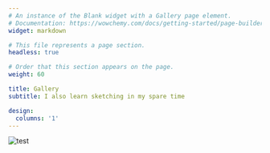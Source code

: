 ```yaml
---
# An instance of the Blank widget with a Gallery page element.
# Documentation: https://wowchemy.com/docs/getting-started/page-builder/
widget: markdown

# This file represents a page section.
headless: true

# Order that this section appears on the page.
weight: 60

title: Gallery
subtitle: I also learn sketching in my spare time

design:
  columns: '1'
---
```


<!-- {{< gallery album="demo" >}} -->
![test](../projects/../post/getting-started/featured.jpg)
